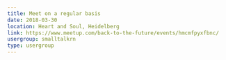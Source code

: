 ```yaml
---
title: Meet on a regular basis
date: 2018-03-30
location: Heart and Soul, Heidelberg
link: https://www.meetup.com/back-to-the-future/events/hmcmfpyxfbnc/
usergroup: smalltalkrn
type: usergroup
---
```

